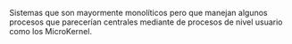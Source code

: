 Sistemas que son mayormente monolíticos pero que manejan algunos procesos que parecerían centrales mediante de procesos de nivel usuario como los MicroKernel.
